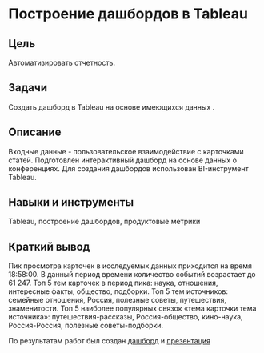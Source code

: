 #  Построение дашбордов в Tableau

## Цель
Автоматизировать отчетность.

## Задачи
Создать дашборд в Tableau на основе имеющихся данных .

## Описание
Входные данные - пользовательское взаимодействие с карточками статей. Подготовлен интерактивный дашборд на основе данных о конференциях. Для создания дашбордов использован BI-инструмент Tableau.

## Навыки и инструменты
Tableau, построение дашбордов, продуктовые метрики

## Краткий вывод
Пик просмотра карточек в исследуемых данных приходится на время 18:58:00. В данный период времени количество событий возрастает до 61 247. Топ 5 тем карточек в период пика: наука, отношения, интересные факты, общество, подборки. Топ 5 тем источников: семейные отношения, Россия, полезные советы, путешествия, знаменитости. Топ 5 наиболее популярных связок «тема карточки тема источника»: путешествия-рассказы, Россия-общество, кино-наука, Россия-Россия, полезные советы-подборки.

По результатам работ был создан [дашборд](<https://public.tableau.com/views/_16879689124380/Dashboard?:language=en-US&:display_count=n&:origin=viz_share_link>) и [презентация](<https://github.com/AlexanderRovensky/Portfolio/blob/main/12.%20%D0%A1%D0%BE%D0%B7%D0%B4%D0%B0%D0%BD%D0%B8%D0%B5%20%D0%B4%D0%B0%D1%88%D0%B1%D0%BE%D1%80%D0%B4%D0%B0%20%D0%BF%D0%BE%20%D0%BF%D0%BE%D0%BB%D1%8C%D0%B7%D0%BE%D0%B2%D0%B0%D1%82%D0%B5%D0%BB%D1%8C%D1%81%D0%BA%D0%B8%D0%BC%20%D1%81%D0%BE%D0%B1%D1%8B%D1%82%D0%B8%D1%8F%D0%BC%20%D0%B4%D0%BB%D1%8F%20%D0%B0%D0%B3%D1%80%D0%B5%D0%B3%D0%B0%D1%82%D0%BE%D1%80%D0%B0%20%D0%BD%D0%BE%D0%B2%D0%BE%D1%81%D1%82%D0%B5%D0%B9/%D0%9F%D1%80%D0%B5%D0%B7%D0%B5%D0%BD%D1%82%D0%B0%D1%86%D0%B8%D1%8F%20%D0%AF%D0%BD%D0%B4%D0%B5%D0%BA%D1%81%20%D0%94%D0%B7%D0%B5%D0%BD.pdf>)
